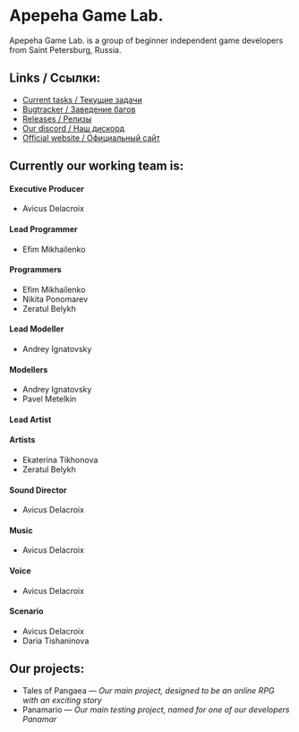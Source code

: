 # Apepeha Game Lab.
Apepeha Game Lab. is a group of beginner independent game developers from Saint Petersburg, Russia.
## Links / Ссылки:
- [Current tasks / Текущие задачи](https://github.com/orgs/apepehalab/projects/1)
- [Bugtracker / Заведение багов](https://github.com/apepehalab/top/issues)
- [Releases / Релизы](https://github.com/apepehalab/top/blob/master/version-history.md)
- [Our discord / Наш дискорд](https://discord.gg/FRQS4uX)
- [Official website / Официальный сайт](https://apepehalab.github.io/)
## Currently our working team is:
#### Executive Producer
- Avicus Delacroix
#### Lead Programmer
- Efim Mikhailenko
#### Programmers
- Efim Mikhailenko
- Nikita Ponomarev
- Zeratul Belykh
#### Lead Modeller
- Andrey Ignatovsky
#### Modellers
- Andrey Ignatovsky
- Pavel Metelkin
#### Lead Artist
#### Artists
- Ekaterina Tikhonova
- Zeratul Belykh
#### Sound Director
- Avicus Delacroix
#### Music
- Avicus Delacroix
#### Voice
- Avicus Delacroix
#### Scenario
- Avicus Delacroix
- Daria Tishaninova
## Our projects:
- Tales of Pangaea — *Our main project, designed to be an online RPG with an exciting story*
- Panamario — *Our main testing project, named for one of our developers Panamar*
